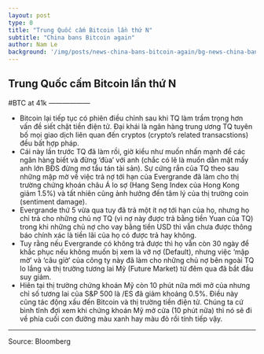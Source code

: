 ```yaml
---
layout: post
type: 0
title: "Trung Quốc cấm Bitcoin lần thứ N"
subtitle: "China bans Bitcoin again"
author: Nam Le
background: '/img/posts/news-china-bans-bitcoin-again/bg-news-china-bans-bitcoin-again-092421.jpg/bg-cryptocurrency.png'
---
```

## Trung Quốc cấm Bitcoin lần thứ N
#BTC at 41k
——————
- Bitcoin lại tiếp tục có phiên điều chỉnh sau khi TQ làm trầm trọng hơn vấn đề siết chặt tiền điện tử. Đại khái là ngân hàng trung ương TQ tuyên bố mọi giao dịch liên quan đến cryptos (crypto’s related transacstions) đều bất hợp pháp.
- Cái này lần trước TQ đã làm rồi, giờ kiểu như muốn nhấn mạnh để các ngân hàng biết và đừng ‘đùa’ với anh (chắc có lẽ là muốn dằn mặt mấy anh lớn BĐS đừng mơ tẩu tán tài sản). Sự cứng rắn của TQ theo sau những mập mờ về việc trả nợ tới hạn của Evergrande đã làm cho thị trường chứng khoán châu Á lo sợ (Hang Seng Index của Hong Kong giảm 1.5%) và tất nhiên cũng ảnh hưởng đến tâm lý của thị trường coin (sentiment damage).
- Evergrande thứ 5 vừa qua tuy đã trả một ít nợ tới hạn của họ, nhưng họ chỉ trả cho những chủ nợ TQ (vì nợ này được trả bằng tiền Yuan của TQ) trong khi những chủ nợ cho vay bằng tiền USD thì vẫn chưa được thông báo chính xác là tiền lãi của họ có được trả hay không.
- Tuy rằng nếu Evergrande có không trả được thì họ vẫn còn 30 ngày để khắc phục nếu không muốn bị xem là vỡ nợ (Default), nhưng việc ‘mập mờ’ và ‘câu giờ’ của công ty này đã làm cho những chủ nợ bên ngoài TQ lo lắng và thị trường tương lai Mỹ (Future Market) từ đêm qua đã bắt đầu suy giảm.
- Hiên tại thị trường chứng khoán Mỹ còn 10 phút nữa mới mở của nhưng chỉ số tương lai của S&P 500 là /ES đã giảm khoảng 0.5%. Điều này cũng tác động xấu đến Bitcoin và thị trường tiền điện tử.
Chúng ta cứ bình tĩnh đợi xem khi chứng khoán Mỹ mở cửa (10 phút nữa) thì nó sẽ đi về phía cuối con đường màu xanh hay màu đỏ rồi tính tiếp vậy.
------------
Source: Bloomberg